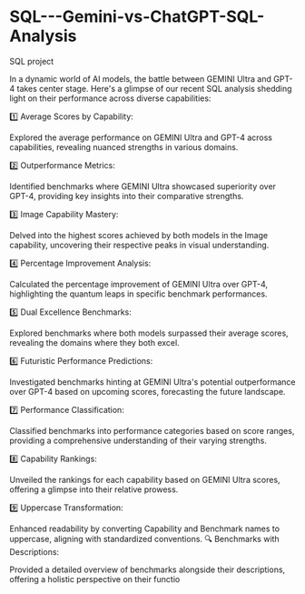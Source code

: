 # SQL---Gemini-vs-ChatGPT-SQL-Analysis
SQL project

In a dynamic world of AI models, the battle between GEMINI Ultra and GPT-4 takes center stage. Here's a glimpse of our recent SQL analysis shedding light on their performance across diverse capabilities:

1️⃣ Average Scores by Capability:

Explored the average performance on GEMINI Ultra and GPT-4 across capabilities, revealing nuanced strengths in various domains.

2️⃣ Outperformance Metrics:

Identified benchmarks where GEMINI Ultra showcased superiority over GPT-4, providing key insights into their comparative strengths.

3️⃣ Image Capability Mastery:

Delved into the highest scores achieved by both models in the Image capability, uncovering their respective peaks in visual understanding.

4️⃣ Percentage Improvement Analysis:

Calculated the percentage improvement of GEMINI Ultra over GPT-4, highlighting the quantum leaps in specific benchmark performances.

5️⃣ Dual Excellence Benchmarks:

Explored benchmarks where both models surpassed their average scores, revealing the domains where they both excel.

6️⃣ Futuristic Performance Predictions:

Investigated benchmarks hinting at GEMINI Ultra's potential outperformance over GPT-4 based on upcoming scores, forecasting the future landscape.

7️⃣ Performance Classification:

Classified benchmarks into performance categories based on score ranges, providing a comprehensive understanding of their varying strengths.

8️⃣ Capability Rankings:

Unveiled the rankings for each capability based on GEMINI Ultra scores, offering a glimpse into their relative prowess.

9️⃣ Uppercase Transformation:

Enhanced readability by converting Capability and Benchmark names to uppercase, aligning with standardized conventions.
🔍 Benchmarks with Descriptions:

Provided a detailed overview of benchmarks alongside their descriptions, offering a holistic perspective on their functio
